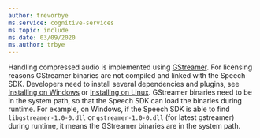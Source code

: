```yaml
---
author: trevorbye
ms.service: cognitive-services
ms.topic: include
ms.date: 03/09/2020
ms.author: trbye
---
```


Handling compressed audio is implemented using [GStreamer](https://gstreamer.freedesktop.org). For licensing reasons GStreamer binaries are not compiled and linked with the Speech SDK. Developers need to install several dependencies and plugins, see [Installing on Windows](https://gstreamer.freedesktop.org/documentation/installing/on-windows.html?gi-language=c) or [Installing on Linux](https://gstreamer.freedesktop.org/documentation/installing/on-linux.html?gi-language=c). GStreamer binaries need to be in the system path, so that the Speech SDK can load the binaries during runtime. For example, on Windows, if the Speech SDK is able to find `libgstreamer-1.0-0.dll` or `gstreamer-1.0-0.dll` (for latest gstreamer) during runtime, it means the GStreamer binaries are in the system path.

